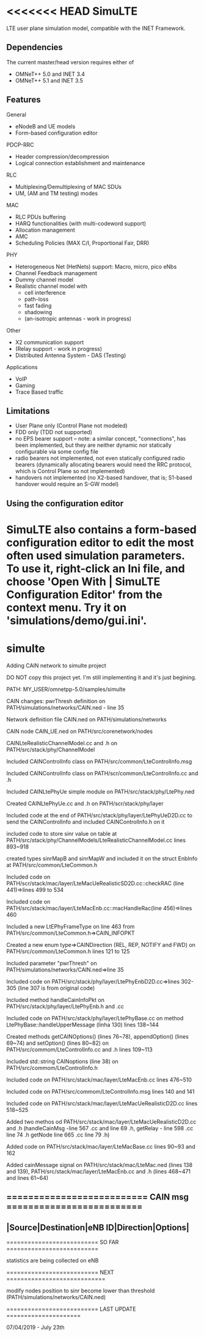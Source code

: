 <<<<<<< HEAD
SimuLTE
=======

LTE user plane simulation model, compatible with the INET Framework.

Dependencies
------------

The current master/head version requires either of

- OMNeT++ 5.0 and INET 3.4
- OMNeT++ 5.1 and INET 3.5

Features
--------

General

- eNodeB and UE models
- Form-based configuration editor

PDCP-RRC

- Header compression/decompression
- Logical connection establishment  and maintenance 

RLC

- Multiplexing/Demultiplexing of MAC SDUs
- UM, (AM and TM testing) modes

MAC

- RLC PDUs buffering
- HARQ functionalities (with multi-codeword support)
- Allocation management
- AMC
- Scheduling Policies (MAX C/I, Proportional Fair, DRR)

PHY

- Heterogeneous Net (HetNets) support: Macro, micro, pico eNbs
- Channel Feedback management
- Dummy channel model
- Realistic channel model with
  - cell interference
  - path-loss
  - fast fading
  - shadowing 
  - (an-isotropic antennas - work in progress)

Other

- X2 communication support
- (Relay support - work in progress)
- Distributed Antenna System - DAS (Testing)

Applications

- VoIP
- Gaming
- Trace Based traffic


Limitations
-----------

- User Plane only (Control Plane not modeled)
- FDD only (TDD not supported)
- no EPS bearer support – note: a similar concept, "connections", has 
  been implemented, but they are neither dynamic nor statically 
  configurable via some config file
- radio bearers not implemented, not even statically configured radio 
  bearers (dynamically allocating bearers would need the RRC protocol, 
  which is Control Plane so not implemented)
- handovers not implemented (no X2-based handover, that is; S1-based 
  handover would require an S-GW model)


Using the configuration editor
------------------------------

SimuLTE also contains a form-based configuration editor to edit the most 
often used simulation parameters. To use it, right-click an Ini file, and choose
'Open With | SimuLTE Configuration Editor' from the context menu. Try it on 
'simulations/demo/gui.ini'.
=======
# simulte
Adding CAIN network to simulte project

DO NOT copy this project yet. I'm still implementing it and it's just begining.

PATH: MY_USER/omnetpp-5.0/samples/simulte


CAIN changes:
pwrThresh definition on PATH/simulations/networks/CAIN.ned - line 35

Network definition file CAIN.ned on PATH/simulations/networks

CAIN node CAIN_UE.ned on PATH/src/corenetwork/nodes

CAINLteRealisticChannelModel.cc and .h on PATH/src/stack/phy/ChannelModel

Included CAINControlInfo class on PATH/src/common/LteControlInfo.msg

Included CAINControlInfo class on PATH/scr/common/LteControlInfo.cc and .h

Included CAINLtePhyUe simple module on PATH/src/stack/phy/LtePhy.ned

Created CAINLtePhyUe.cc and .h on PATH/scr/stack/phy/layer

Included code at the end of PATH/src/stack/phy/layer/LtePhyUeD2D.cc to send the CAINControlInfo and included CAINControlInfo.h on it

included code to store sinr value on table at PATH/src/stack/phy/ChannelModels/LteRealisticChannelModel.cc lines 893~918

created types sinrMapB and sinrMapW and included it on the struct EnbInfo at PATH/src/common/LteCommon.h

Included code on PATH/scr/stack/mac/layer/LteMacUeRealisticSD2D.cc::checkRAC (line 441)=>lines 499 to 534

Included code on PATH/src/stack/mac/layer/LteMacEnb.cc::macHandleRac(line 456)=>lines 460

Included a new LtEPhyFrameType on line 463 from PATH/src/common/LteCommon.h=>CAIN_INFOPKT

Created a new enum type=>CAINDirection (REL, REP, NOTIFY and FWD) on PATH/src/common/LteCommon.h lines 121 to 125

Included parameter "pwrThresh" on PATH/simulations/networks/CAIN.ned=>line 35

Included code on PATH/src/stack/phy/layer/LtePhyEnbD2D.cc=>lines 302-305 (line 307 is from original code) 

Included method handleCainInfoPkt on PATH/src/stack/phy/layer/LtePhyEnb.h and .cc

Included code on PATH/src/stack/phy/layer/LtePhyBase.cc on method LtePhyBase::handleUpperMessage (linha 130) lines 138~144

Created methods getCAINOptions() (lines 76~78), appendOption() (lines 69~74) and setOption() (lines 80~82) on PATH/src/commom/LteControlInfo.cc and  .h lines 109~113

Included std::string CAINoptions (line 38) on PATH/src/commom/LteControlInfo.h

Included code on PATH/src/stack/mac/layer/LteMacEnb.cc lines 476~510

Included  code on PATH/src/commom/LteControlInfo.msg lines 140 and 141

Included code on PATH/src/stack/mac/layer/LteMacUeRealisticD2D.cc lines 518~525

Added two methos od PATH/src/stack/mac/layer/LteMacUeRealisticD2D.cc and .h (handleCainMsg -line 567 .cc and  line 69 .h, getRelay - line 598 .cc line 74 .h getNode line 665 .cc line 79 .h)

Added code on PATH/src/stack/mac/layer/LteMacBase.cc lines 90~93 and 162

Added cainMessage signal on PATH/src/stack/mac/LteMac.ned (lines 138 and 139), PATH/src/stack/mac/layer/LteMacEnb.cc and .h (lines 468~471 and lines 61~64)

========================== CAIN msg =========================
---------------------------------------------
|Source|Destination|eNB ID|Direction|Options|
---------------------------------------------


========================== SO FAR ==========================

statistics are being collected on eNB

========================== NEXT ============================

modify nodes position to sinr become lower than threshold (PATH/simulations/networks/CAIN.ned)

========================== LAST UPDATE =====================

07/04/2019 - July 23th


